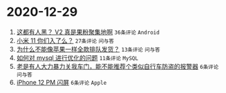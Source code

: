 # 2020-12-29

1. [这都有人黑？ V2 真是果粉聚集地啊](https://www.v2ex.com/t/739825) ``36条评论`` ``Android``
1. [小米 11 你们入了么？](https://www.v2ex.com/t/739814) ``27条评论`` ``问与答``
1. [为什么不能像苹果一样全款排队发货？](https://www.v2ex.com/t/739816) ``13条评论`` ``问与答``
1. [如何对 mysql 进行优化的问题](https://www.v2ex.com/t/739820) ``11条评论`` ``MySQL``
1. [老是有人大力暴力关我车门，能不能推荐个类似自行车防盗的报警器](https://www.v2ex.com/t/739817) ``6条评论`` ``问与答``
1. [iPhone 12 PM 闪屏](https://www.v2ex.com/t/739815) ``6条评论`` ``Apple``
